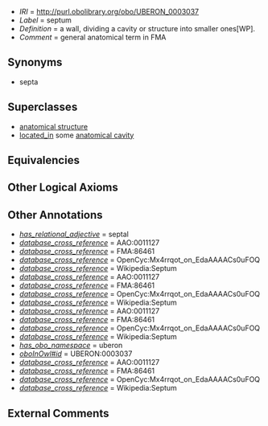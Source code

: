  * *IRI* = http://purl.obolibrary.org/obo/UBERON_0003037
 * *Label* = septum
 * *Definition* = a wall, dividing a cavity or structure into smaller ones[WP].
 * *Comment* = general anatomical term in FMA

## Synonyms

 * septa

## Superclasses

 * [anatomical structure](../../UBERON/61/UBERON_0000061.md)
 * [located_in](../../RO/25/RO_0001025.md) some [anatomical cavity](../../UBERON/53/UBERON_0002553.md)

## Equivalencies


## Other Logical Axioms


## Other Annotations

 * *[has_relational_adjective](../../UBPROP/07/UBPROP_0000007.md)* = septal
 * *[database_cross_reference](../../ef/oboInOwl#hasDbXref.md)* = AAO:0011127
 * *[database_cross_reference](../../ef/oboInOwl#hasDbXref.md)* = FMA:86461
 * *[database_cross_reference](../../ef/oboInOwl#hasDbXref.md)* = OpenCyc:Mx4rrqot_on_EdaAAAACs0uFOQ
 * *[database_cross_reference](../../ef/oboInOwl#hasDbXref.md)* = Wikipedia:Septum
 * *[database_cross_reference](../../ef/oboInOwl#hasDbXref.md)* = AAO:0011127
 * *[database_cross_reference](../../ef/oboInOwl#hasDbXref.md)* = FMA:86461
 * *[database_cross_reference](../../ef/oboInOwl#hasDbXref.md)* = OpenCyc:Mx4rrqot_on_EdaAAAACs0uFOQ
 * *[database_cross_reference](../../ef/oboInOwl#hasDbXref.md)* = Wikipedia:Septum
 * *[database_cross_reference](../../ef/oboInOwl#hasDbXref.md)* = AAO:0011127
 * *[database_cross_reference](../../ef/oboInOwl#hasDbXref.md)* = FMA:86461
 * *[database_cross_reference](../../ef/oboInOwl#hasDbXref.md)* = OpenCyc:Mx4rrqot_on_EdaAAAACs0uFOQ
 * *[database_cross_reference](../../ef/oboInOwl#hasDbXref.md)* = Wikipedia:Septum
 * *[has_obo_namespace](../../ce/oboInOwl#hasOBONamespace.md)* = uberon
 * *[oboInOwl#id](../../id/oboInOwl#id.md)* = UBERON:0003037
 * *[database_cross_reference](../../ef/oboInOwl#hasDbXref.md)* = AAO:0011127
 * *[database_cross_reference](../../ef/oboInOwl#hasDbXref.md)* = FMA:86461
 * *[database_cross_reference](../../ef/oboInOwl#hasDbXref.md)* = OpenCyc:Mx4rrqot_on_EdaAAAACs0uFOQ
 * *[database_cross_reference](../../ef/oboInOwl#hasDbXref.md)* = Wikipedia:Septum

## External Comments


